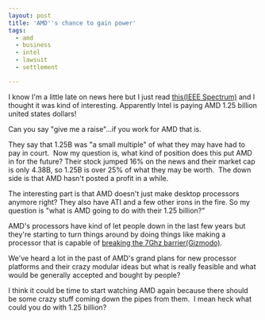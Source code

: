 ```yaml
---
layout: post
title: 'AMD''s chance to gain power'
tags:
  - amd
  - business
  - intel
  - lawsuit
  - settlement

---
```


I know I'm a little late on news here but I just read <a title="Intel pays AMD 1.25 billion" href="http://spectrum.ieee.org/semiconductors/processors/intel-pays-amd-125-billion">this(IEEE Spectrum)</a> and I thought it was kind of interesting. Apparently Intel is paying AMD 1.25 billion united states dollars!

Can you say "give me a raise"...if you work for AMD that is.

They say that 1.25B was "a small multiple" of what they may have had to pay in court.  Now my question is, what kind of position does this put AMD in for the future? Their stock jumped 16% on the news and their market cap is only 4.38B, so 1.25B is over 25% of what they may be worth.  The down side is that AMD hasn't posted a profit in a while.

The interesting part is that AMD doesn't just make desktop processors anymore right? They also have ATI and a few other irons in the fire. So my question is "what is AMD going to do with their 1.25 billion?"

AMD's processors have kind of let people down in the last few years but they're starting to turn things around by doing things like making a processor that is capable of <a title="AMD Phenom II Breaks 7GHz Barrier" href="http://gizmodo.com/5404507/amd-phenom-ii-breaks-7ghz-barrier">breaking the 7Ghz barrier(Gizmodo)</a>.

We've heard a lot in the past of AMD's grand plans for new processor platforms and their crazy modular ideas but what is really feasible and what would be generally accepted and bought by people?

I think it could be time to start watching AMD again because there should be some crazy stuff coming down the pipes from them.  I mean heck what could you do with 1.25 billion?
